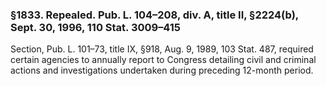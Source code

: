 ### §1833. Repealed. Pub. L. 104–208, div. A, title II, §2224(b), Sept. 30, 1996, 110 Stat. 3009–415 ###

Section, Pub. L. 101–73, title IX, §918, Aug. 9, 1989, 103 Stat. 487, required certain agencies to annually report to Congress detailing civil and criminal actions and investigations undertaken during preceding 12-month period.